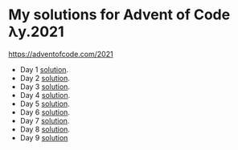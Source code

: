 # My solutions for Advent of Code λy.2021
https://adventofcode.com/2021
    
* Day 1 [solution](day1.py).
* Day 2 [solution](day2.py).
* Day 3 [solution](day3.py).
* Day 4 [solution](day4.py).
* Day 5 [solution](day5.py).
* Day 6 [solution](day6.py).
* Day 7 [solution](day7.py).
* Day 8 [solution](day8.py).
* Day 9 [solution](day9.py)
